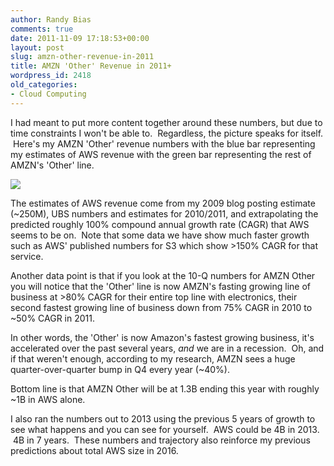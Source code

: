 ```yaml
---
author: Randy Bias
comments: true
date: 2011-11-09 17:18:53+00:00
layout: post
slug: amzn-other-revenue-in-2011
title: AMZN 'Other' Revenue in 2011+
wordpress_id: 2418
old_categories:
- Cloud Computing
---
```


I had meant to put more content together around these numbers, but due to time constraints I won't be able to.  Regardless, the picture speaks for itself.  Here's my AMZN 'Other' revenue numbers with the blue bar representing my estimates of AWS revenue with the green bar representing the rest of AMZN's 'Other' line.


[![](http://cloudscaling.com/wp-content/uploads/2011/11/aws-rev-numbers.jpg)](http://cloudscaling.com/blog/cloud-computing/amzn-other-revenue-in-2011/attachment/aws-rev-numbers)




The estimates of AWS revenue come from my 2009 blog posting estimate (~250M), UBS numbers and estimates for 2010/2011, and extrapolating the predicted roughly 100% compound annual growth rate (CAGR) that AWS seems to be on.  Note that some data we have show much faster growth such as AWS' published numbers for S3 which show >150% CAGR for that service.




Another data point is that if you look at the 10-Q numbers for AMZN Other you will notice that the 'Other' line is now AMZN's fasting growing line of business at >80% CAGR for their entire top line with electronics, their second fastest growing line of business down from 75% CAGR in 2010 to ~50% CAGR in 2011.




In other words, the 'Other' is now Amazon's fastest growing business, it's accelerated over the past several years, *and* we are in a recession.  Oh, and if that weren't enough, according to my research, AMZN sees a huge quarter-over-quarter bump in Q4 every year (~40%).




Bottom line is that AMZN Other will be at 1.3B ending this year with roughly ~1B in AWS alone.




I also ran the numbers out to 2013 using the previous 5 years of growth to see what happens and you can see for yourself.  AWS could be 4B in 2013.  4B in 7 years.  These numbers and trajectory also reinforce my previous predictions about total AWS size in 2016.
